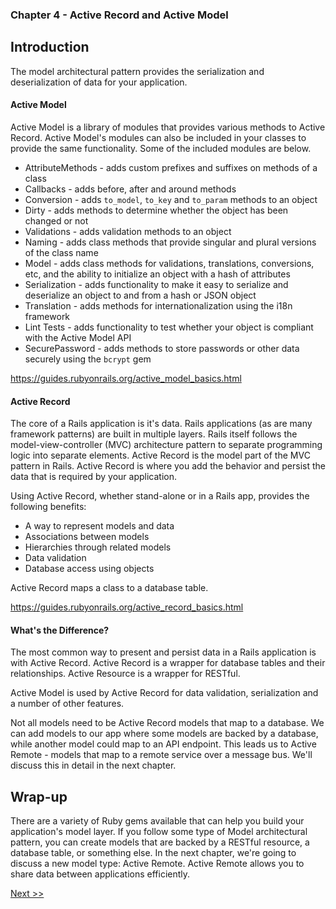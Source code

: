 ### Chapter 4 - Active Record and Active Model

## Introduction

The model architectural pattern provides the serialization and deserialization of data for your application.

#### Active Model

Active Model is a library of modules that provides various methods to Active Record. Active Model's modules can also be included in your classes to provide the same functionality. Some of the included modules are below.

- AttributeMethods - adds custom prefixes and suffixes on methods of a class
- Callbacks - adds before, after and around methods
- Conversion - adds `to_model`, `to_key` and `to_param` methods to an object
- Dirty - adds methods to determine whether the object has been changed or not
- Validations - adds validation methods to an object
- Naming - adds class methods that provide singular and plural versions of the class name
- Model - adds class methods for validations, translations, conversions, etc, and the ability to initialize an object with a hash of attributes
- Serialization - adds functionality to make it easy to serialize and deserialize an object to and from a hash or JSON object
- Translation - adds methods for internationalization using the i18n framework
- Lint Tests - adds functionality to test whether your object is compliant with the Active Model API
- SecurePassword - adds methods to store passwords or other data securely using the `bcrypt` gem

https://guides.rubyonrails.org/active_model_basics.html

#### Active Record

The core of a Rails application is it's data. Rails applications (as are many framework patterns) are built in multiple layers. Rails itself follows the model-view-controller (MVC) architecture pattern to separate programming logic into separate elements. Active Record is the model part of the MVC pattern in Rails. Active Record is where you add the behavior and persist the data that is required by your application.

Using Active Record, whether stand-alone or in a Rails app, provides the following benefits:

* A way to represent models and data
* Associations between models
* Hierarchies through related models
* Data validation
* Database access using objects

Active Record maps a class to a database table.

https://guides.rubyonrails.org/active_record_basics.html

#### What's the Difference?

The most common way to present and persist data in a Rails application is with Active Record. Active Record is a wrapper for database tables and their relationships. Active Resource is a wrapper for RESTful. 

Active Model is used by Active Record for data validation, serialization and a number of other features. 

Not all models need to be Active Record models that map to a database. We can add models to our app where some models are backed by a database, while another model could map to an API endpoint. This leads us to Active Remote - models that map to a remote service over a message bus. We'll discuss this in detail in the next chapter.

## Wrap-up

There are a variety of Ruby gems available that can help you build your application's model layer. If you follow some type of Model architectural pattern, you can create models that are backed by a RESTful resource, a database table, or something else. In the next chapter, we're going to discuss a new model type: Active Remote. Active Remote allows you to share data between applications efficiently.

[Next >>](060-chapter-05.md)
